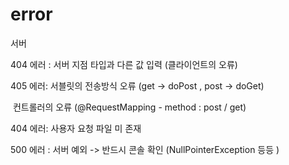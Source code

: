 # error 

서버 

404 에러 : 서버 지점 타입과 다른 값 입력 (클라이언트의 오류)



405 에러: 서블릿의 전송방식 오류 (get -> doPost , post -> doGet)

​				컨트롤러의 오류 (@RequestMapping  - method : post / get)

404 에러: 사용자 요청 파일 미 존재 

500 에러 : 서버 예외 -> 반드시 콘솔 확인 (NullPointerException 등등 )
